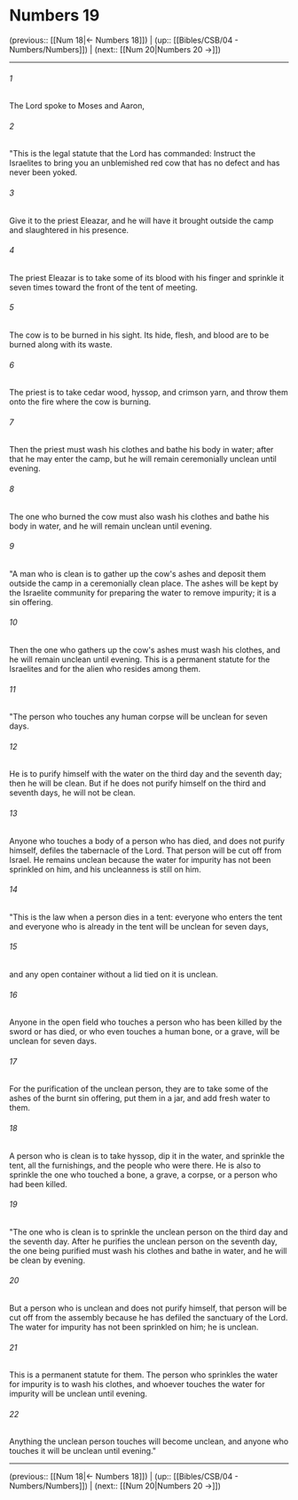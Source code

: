 # Numbers 19

(previous:: [[Num 18|← Numbers 18]]) | (up:: [[Bibles/CSB/04 - Numbers/Numbers]]) | (next:: [[Num 20|Numbers 20 →]])

***


###### 1 
The Lord spoke to Moses and Aaron, 

###### 2 
"This is the legal statute that the Lord has commanded: Instruct the Israelites to bring you an unblemished red cow that has no defect and has never been yoked. 

###### 3 
Give it to the priest Eleazar, and he will have it brought outside the camp and slaughtered in his presence. 

###### 4 
The priest Eleazar is to take some of its blood with his finger and sprinkle it seven times toward the front of the tent of meeting. 

###### 5 
The cow is to be burned in his sight. Its hide, flesh, and blood are to be burned along with its waste. 

###### 6 
The priest is to take cedar wood, hyssop, and crimson yarn, and throw them onto the fire where the cow is burning. 

###### 7 
Then the priest must wash his clothes and bathe his body in water; after that he may enter the camp, but he will remain ceremonially unclean until evening. 

###### 8 
The one who burned the cow must also wash his clothes and bathe his body in water, and he will remain unclean until evening. 

###### 9 
"A man who is clean is to gather up the cow's ashes and deposit them outside the camp in a ceremonially clean place. The ashes will be kept by the Israelite community for preparing the water to remove impurity; it is a sin offering. 

###### 10 
Then the one who gathers up the cow's ashes must wash his clothes, and he will remain unclean until evening. This is a permanent statute for the Israelites and for the alien who resides among them. 

###### 11 
"The person who touches any human corpse will be unclean for seven days. 

###### 12 
He is to purify himself with the water on the third day and the seventh day; then he will be clean. But if he does not purify himself on the third and seventh days, he will not be clean. 

###### 13 
Anyone who touches a body of a person who has died, and does not purify himself, defiles the tabernacle of the Lord. That person will be cut off from Israel. He remains unclean because the water for impurity has not been sprinkled on him, and his uncleanness is still on him. 

###### 14 
"This is the law when a person dies in a tent: everyone who enters the tent and everyone who is already in the tent will be unclean for seven days, 

###### 15 
and any open container without a lid tied on it is unclean. 

###### 16 
Anyone in the open field who touches a person who has been killed by the sword or has died, or who even touches a human bone, or a grave, will be unclean for seven days. 

###### 17 
For the purification of the unclean person, they are to take some of the ashes of the burnt sin offering, put them in a jar, and add fresh water to them. 

###### 18 
A person who is clean is to take hyssop, dip it in the water, and sprinkle the tent, all the furnishings, and the people who were there. He is also to sprinkle the one who touched a bone, a grave, a corpse, or a person who had been killed. 

###### 19 
"The one who is clean is to sprinkle the unclean person on the third day and the seventh day. After he purifies the unclean person on the seventh day, the one being purified must wash his clothes and bathe in water, and he will be clean by evening. 

###### 20 
But a person who is unclean and does not purify himself, that person will be cut off from the assembly because he has defiled the sanctuary of the Lord. The water for impurity has not been sprinkled on him; he is unclean. 

###### 21 
This is a permanent statute for them. The person who sprinkles the water for impurity is to wash his clothes, and whoever touches the water for impurity will be unclean until evening. 

###### 22 
Anything the unclean person touches will become unclean, and anyone who touches it will be unclean until evening."

***

(previous:: [[Num 18|← Numbers 18]]) | (up:: [[Bibles/CSB/04 - Numbers/Numbers]]) | (next:: [[Num 20|Numbers 20 →]])
